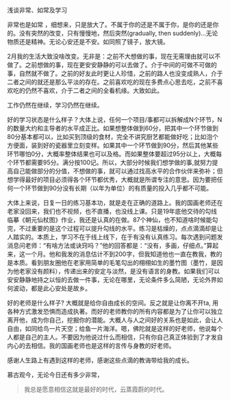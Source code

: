 

浅谈非常、如常及学习

非常也是如常 ，细想来，只是放大了。不属于你的还是不属于你，是你的还是你的。没有突然的改变，只有慢慢地，然后突然(gradually, then suddenly)…无论物质还是精神。无论心安还是不安。如同照了镜子，放大镜。



2月我的生活大致没啥改变。无非是：之前不大想做的事，现在无需理由就可以不做了。之前想做的事，现在更安安静静的可以去做了。介于中间的可做不可做的事，自然就不做了。之前的好友此时更让人珍惜，之前的路人也没变成熟人，介于二者之间的就还是那么平淡的存在。之前喜欢吃的现在多费点心思去吃，之前不喜欢吃的仍然不喜欢，介于二者之间的全看机缘。大致如此。



工作仍然在继续，学习仍然在继续。



好的学习状态是什么样子？大体上说，任何一个项目/事都可以拆解成N个环节，N的数量大约和主导者的水平成正比。如果想整体做到60分，把其中一个环节做到80分基本都可以，比如买到顶级的食材，完全不讲究厨艺都能做好吃；比如泡个方便面，装到好的瓷器里立刻变样。如果其中一个环节做到90分，然后其他某些环节哪怕0分，大概率整体结果也可以及格。而如果整体要超过95分以上，大概每个环节都需要95分。满分按100记。所以，大部分时候我们想学做的事,就努力提高自己能做部分的分值，不想做的事，就可以通过找高水平的合作伙伴来弥补；但想学得最好的项目必须得各个环节都优秀，大概就是所谓专注的意思。因为要把任何一个环节做到90分没有长期（以年为单位）的有质量的投入几乎都不可能。



大体上来说，日复一日的练习基本功，就是走在正确的道路上。我的国画老师还在老家没回来，我们也不视频，也不直播，也没线上课。只是19年底他交待的勾线临摹《朝元仙杖图》作业，我还是认真的在做。87个神仙，也不知道啥时候能勾完，不过重要的是这个过程可以提升勾线的水平。练习是枯燥的，点点滴滴却是让人踏实的。本质上，学习不在于线上线下，在于有没有认真练习。每次遇到问题发消息问老师：“有啥方法或诀窍吗？”他的回答都是：“没有，多画，仔细点。”算起来，这一个月。他和我发的消息估计不到200字，但我知道他也一直在教我，教的是本质。看到朋友圈他在老家用简单的毛笔勾出的栩栩如生的墨竹图（墨竹，是因为他老家没有颜料），传递出来的安定与淡然，是没有语言的身教。如果我们可以安安静静地持之以恒的去做一件事，无论在哪里，无论条件多么简陋，无论外界如何波动，都是此心安处是故乡。



好的老师是什么样子? 大概就是给你自由成长的空间。反之就是让你离不开ta, 用各种方式激发恐惧而造成执著。而好的老师教你的所有内容都是为了让你可以独立离开他，成为你自己，挖掘你的潜能。大概人与人之间好的关系也是如此，会让人自由，如同给鸟一片天空；给鱼一片海洋。嗯，佛陀就是这样的好老师，他说每个人都是自己的主人。不要因为他说过什么而相信，只有你自己真正体验到了才发自内心的去相信。我的国画老师也是这样的言传与身教的好老师。



感谢人生路上有遇到这样的老师，感谢这些点滴的教诲带给我的成长。



慕古观今，无论今日还有多少非常，

> 我总是愿意相信这就是最好的时代，云蒸霞蔚的时代。
